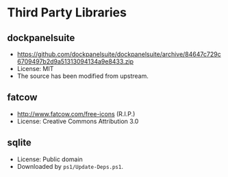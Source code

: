 # Third Party Libraries

## dockpanelsuite
- https://github.com/dockpanelsuite/dockpanelsuite/archive/84647c729c6709497b2d9a51313094134a9e8433.zip
- License: MIT
- The source has been modified from upstream.

## fatcow
- http://www.fatcow.com/free-icons (R.I.P.)
- License: Creative Commons Attribution 3.0

## sqlite
- License: Public domain
- Downloaded by `ps1/Update-Deps.ps1`.
